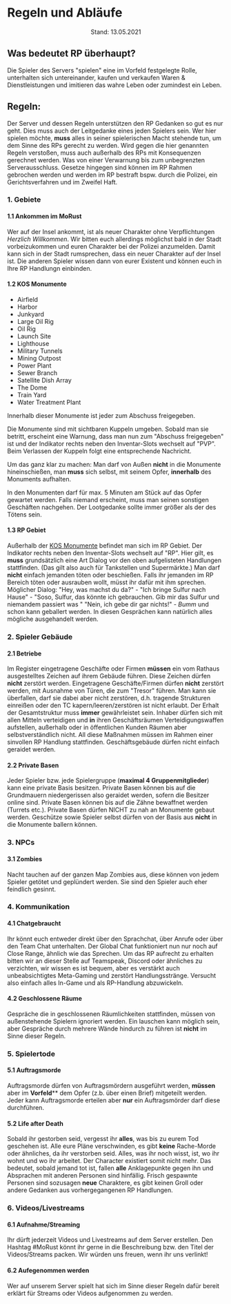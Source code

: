 # **Regeln und Abläufe**
<center>Stand: 13.05.2021</center>

## **Was bedeutet RP überhaupt?**
Die Spieler des Servers "spielen" eine im Vorfeld festgelegte Rolle, unterhalten sich untereinander, kaufen und verkaufen Waren & Dienstleistungen und imitieren das wahre Leben oder zumindest ein Leben.

## **Regeln:**

Der Server und dessen Regeln unterstützen den RP Gedanken so gut es nur geht. Dies muss auch der Leitgedanke eines jeden Spielers sein. Wer hier spielen möchte, **muss** alles in seiner spielerischen Macht stehende tun, um dem Sinne des RPs gerecht zu werden. Wird gegen die hier genannten Regeln verstoßen, muss auch außerhalb des RPs mit Konsequenzen gerechnet werden. Was von einer Verwarnung bis zum unbegrenzten Serverausschluss. Gesetze hingegen sind können im RP Rahmen gebrochen werden und werden im RP bestraft bspw. durch die Polizei, ein Gerichtsverfahren und im Zweifel Haft.

### **1. Gebiete**

#### **1.1 Ankommen im MoRust**
Wer auf der Insel ankommt, ist als neuer Charakter ohne Verpflichtungen *Herzlich Willkommen*. Wir bitten euch allerdings möglichst bald in der Stadt vorbeizukommen und euren Charakter bei der Polizei anzumelden. Damit kann sich in der Stadt rumsprechen, dass ein neuer Charakter auf der Insel ist. Die anderen Spieler wissen dann von eurer Existent und können euch in Ihre RP Handlungn einbinden.

#### **1.2 KOS Monumente**
 - Airfield
 - Harbor
 - Junkyard
 - Large Oil Rig
 - Oil Rig
 - Launch Site
 - Lighthouse
 - Military Tunnels
 - Mining Outpost
 - Power Plant
 - Sewer Branch
 - Satellite Dish Array
 - The Dome
 - Train Yard
 - Water Treatment Plant
 
Innerhalb dieser Monumente ist jeder zum Abschuss freigegeben.

Die Monumente sind mit sichtbaren Kuppeln umgeben. Sobald man sie betritt, erscheint eine Warnung, dass man nun zum "Abschuss freigegeben" ist und der Indikator rechts neben den Inventar-Slots wechselt auf "PVP". Beim Verlassen der Kuppeln folgt eine entsprechende Nachricht.

Um das ganz klar zu machen: Man darf von Außen **nicht** in die Monumente hineinschießen, man **muss** sich selbst, mit seinem Opfer, **innerhalb**  des Monuments aufhalten.

In den Monumenten darf für max. 5 Minuten am Stück auf das Opfer gewartet werden. Falls niemand erscheint, muss man seinen sonstigen Geschäften nachgehen. Der Lootgedanke sollte immer größer als der des Tötens sein.

#### **1.3 RP Gebiet**
Außerhalb der [KOS Monumente](#1.1-kos-monumente)  befindet man sich im RP Gebiet. Der Indikator rechts neben den Inventar-Slots wechselt auf "RP". Hier gilt, es **muss** grundsätzlich eine Art Dialog vor den oben aufgelisteten Handlungen stattfinden. (Das gilt also auch für Tankstellen und Supermärkte.)
Man darf **nicht** einfach jemanden töten oder beschießen.
Falls ihr jemanden im RP Bereich töten oder ausrauben wollt, müsst ihr dafür mit ihm sprechen.
Möglicher Dialog: "Hey, was machst du da?" - "Ich bringe Sulfur nach Hause" - "Soso, Sulfur, das könnte ich gebrauchen. Gib mir das Sulfur und niemandem passiert was " "Nein, ich gebe dir gar nichts!" - *Bumm* und schon kann geballert werden. In diesen Gesprächen kann natürlich alles mögliche ausgehandelt werden.

### **2. Spieler Gebäude**
#### **2.1 Betriebe**
 Im Register eingetragene Geschäfte oder Firmen **müssen** ein vom Rathaus ausgestelltes Zeichen auf ihrem Gebäude führen. Diese Zeichen dürfen **nicht** zerstört werden. Eingetragene Geschäfte/Firmen dürfen **nicht** zerstört werden, mit Ausnahme von Türen, die zum "Tresor" führen. Man kann sie überfallen, darf sie dabei aber nicht zerstören, d.h. tragende Strukturen einreißen oder den TC kapern/leeren/zerstören ist nicht erlaubt. Der Erhalt der Gesamtstruktur muss **immer** gewährleistet sein. Inhaber dürfen sich mit allen Mitteln verteidigen und **in** ihren Geschäftsräumen Verteidigungswaffen aufstellen, außerhalb oder in öffentlichen Kunden Räumen aber selbstverständlich nicht. All diese Maßnahmen müssen im Rahmen einer sinvollen RP Handlung stattfinden. Geschäftsgebäude dürfen nicht einfach geraidet werden.

#### **2.2 Private Basen**
Jeder Spieler bzw. jede Spielergruppe (**maximal 4 Gruppenmitglieder**) kann eine private Basis besitzen.
Private Basen können bis auf die Grundmauern niedergerissen also geraidet werden, sofern die Besitzer online sind. Private Basen können bis auf die Zähne bewaffnet werden (Turrets etc.).
Private Basen dürfen NICHT zu nah an Monumente gebaut werden. Geschütze sowie Spieler selbst dürfen von der Basis aus **nicht** in die Monumente ballern können.

### **3. NPCs**

#### **3.1 Zombies**
Nacht tauchen auf der ganzen Map Zombies aus, diese können von jedem Spieler getötet und geplündert werden. Sie sind den Spieler auch eher feindlich gesinnt.

### **4. Kommunikation**

#### **4.1 Chatgebraucht**
Ihr könnt euch entweder direkt über den Sprachchat, über Anrufe oder über den Team Chat unterhalten. Der Global Chat funktioniert nun nur noch auf Close Range, ähnlich wie das Sprechen. Um das RP aufrecht zu erhalten bitten wir an dieser Stelle auf Teamspeak, Discord oder ähnliches zu verzichten, wir wissen es ist bequem, aber es verstärkt auch unbeabsichtigtes Meta-Gaming und zerstört Handlungsstränge. Versucht also einfach alles In-Game und als RP-Handlung abzuwickeln.

#### **4.2 Geschlossene Räume**
Gespräche die in geschlossenen Räumlichkeiten stattfinden, müssen von außenstehende Spielern ignoriert werden. Ein lauschen kann möglich sein, aber Gespräche durch mehrere Wände hindurch zu führen ist **nicht** im Sinne dieser Regeln. 

### **5. Spielertode**

#### **5.1 Auftragsmorde**
Auftragsmorde dürfen von Auftragsmördern ausgeführt werden, **müssen** aber im **Vorfeld**** dem Opfer (z.b. über einen Brief) mitgeteilt werden. Jeder kann Auftragsmorde erteilen aber **nur** ein Auftragsmörder darf diese durchführen.

#### **5.2 Life after Death**
Sobald ihr gestorben seid, vergesst ihr **alles**, was bis zu eurem Tod geschehen ist. Alle eure Pläne verschwinden, es gibt **keine** Rache-Morde oder ähnliches, da ihr verstorben seid. Alles, was ihr noch wisst, ist, wo ihr wohnt und wo ihr arbeitet. Der Character existiert somit nicht mehr. Das bedeutet, sobald jemand tot ist, fallen **alle** Anklagepunkte gegen ihn und Absprachen mit anderen Personen sind hinfällig. Frisch gespawnte Personen sind sozusagen **neue** Charaktere, es gibt keinen Groll oder andere Gedanken aus vorhergegangenen RP Handlungen.

### **6. Videos/Livestreams**

#### **6.1 Aufnahme/Streaming**
Ihr dürft jederzeit Videos und Livestreams auf dem Server erstellen. Den Hashtag #MoRust könnt ihr gerne in die Beschreibung bzw. den Titel der Videos/Streams packen. Wir würden uns freuen, wenn ihr uns verlinkt!

#### **6.2 Aufegenommen werden**
Wer auf unserem Server spielt hat sich im Sinne dieser Regeln dafür bereit erklärt für Streams oder Videos aufgenommen zu werden.
